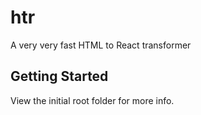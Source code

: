 # htr

A very very fast HTML to React transformer

## Getting Started

View the initial root folder for more info.
